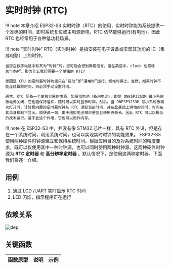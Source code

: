 # 实时时钟 (RTC)

!!! note
    本章介绍 ESP32-S3 实时时钟（RTC）的使用，实时时钟能为系统提供一个准确的时间，即时系统复位或主电源断电，RTC 依然能够运行(有电池)，因此 RTC 也经常用于各种低功耗场景。

!!! note "实时时钟"
    RTC（实时时钟）是指安装在电子设备或实现其功能的 IC（集成电路）上的时钟。
    
    当您在数字电路中称其为“时钟”时，您可能会想到周期信号，但在英语中，clock 也意味着“时钟”。那为什么我们需要一个单独的 RTC?
    
    原因是 CPU 的定时器时钟功能只在“启动”即“通电时”运行，断电时停止。当然，如果时钟不能连续跟踪时间，则必须手动设置时间。
    
    通常，RTC 配备一个单独分离的电源，如纽扣电池（备用电池），即使 DNESP32S3M 最小系统板电源关闭，它也能保持运作，随时可以实时显示时间。然后，当 DNESP32S3M 最小系统板再次打开时，计算机内置的定时器时钟从 RTC 读取当前时间，并在此基础上供电的同时，时间在其自身机制下显示。顺便说一句，由于纽扣电池相对便宜且使用寿命长，因此 RTC 可以以极低的成本运行。基于此这个作用，它也可以用作内存。

!!! note
    在 ESP32-S3 中，并没有像 STM32 芯片一样，具有 RTC 外设，但是存在一个系统时间，利用系统时间，也可以实现实时时钟的功能效果。
    ESP32-S3 使用两种硬件时钟源建立和保持系统时间。根据应用目的及对系统时间的精度要求，既可以仅使用其中一种时钟源，也可以同时使用两种时钟源。这两种硬件时钟源为 **RTC 定时器** 和 **高分辨率定时器** 。默认情况下，是使用这两种定时器。下面我们将逐一介绍。

## 用例

1. 通过 LCD /UART 实时显示 RTC 时间
2. LED 闪烁，指示程序正在运行


## 依赖关系

![dep](dep-04-rtc.png)

## 关键函数

| 函数原型 | 说明 | 示例 |
| --- | --- | --- |


